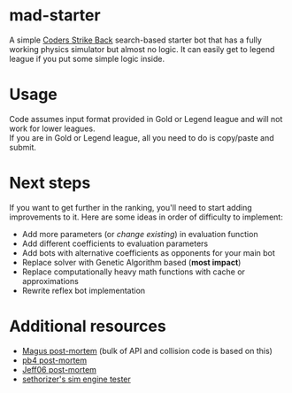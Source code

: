 # mad-starter
A simple [Coders Strike Back](https://www.codingame.com/multiplayer/bot-programming/coders-strike-back) search-based starter bot that has a fully working physics simulator but almost no logic.
It can easily get to legend league if you put some simple logic inside.

# Usage

Code assumes input format provided in Gold or Legend league and will not work for lower leagues.  
If you are in Gold or Legend league, all you need to do is copy/paste and submit. 

# Next steps

If you want to get further in the ranking, you'll need to start adding improvements to it. Here are some ideas in order of difficulty to implement:

* Add more parameters (or *change existing*) in evaluation function
* Add different coefficients to evaluation parameters
* Add bots with alternative coefficients as opponents for your main bot
* Replace solver with Genetic Algorithm based (**most impact**)
* Replace computationally heavy math functions with cache or approximations
* Rewrite reflex bot implementation

# Additional resources

* [Magus post-mortem](http://files.magusgeek.com/csb/csb_en.html) (bulk of API and collision code is based on this)
* [pb4 post-mortem](https://www.codingame.com/blog/coders-strike-back-pb4608s-ai-rank-3rd/)
* [Jeff06 post-mortem](https://www.codingame.com/blog/genetic-algorithms-coders-strike-back-game/)
* [sethorizer's sim engine tester](https://github.com/sethorizer/csb)